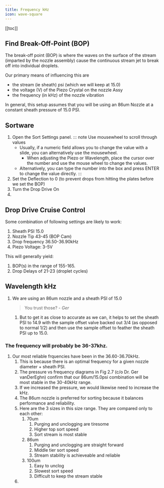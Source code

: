 ```yaml
---
title: Frequency kHz
icon: wave-square
---
```




<!-- Reference Links -->
<!-- Usage -->
<!-- [img-label]: ./assets/filename.png -->
<!-- ![Caption Text][img-label] -->
<!-- Assets -->

<!-- URLs -->

<!-- End Ref Links -->


[[toc]]




## Find Break-Off-Point (BOP)

The break-off point (BOP) is where the waves on the surface of the stream (imparted by the nozzle assembly) cause the continuous stream jet to break off into individual droplets. 

Our primary means of influencing this are 
-   the stream (ie sheath) psi (which we will keep at 15.0)
-   the voltage (V) of the Piezo Crystal on the nozzle Assy 
-   the frequency (in kHz) of the nozzle vibration 

In general, this setup assumes that you will be using an 86um Nozzle at a constant sheath pressure of 15.0 PSI. 

## Sortware

1.  Open the Sort Settings panel.
    ::: note Use mousewheel to scroll through values
    -   Usually, if a numeric field allows you to change the value with a slide, you can alternatively use the mousewheel.
        -   When adjusting the Piezo or Wavelength, place the cursor over the number and use the mouse wheel to change the values. 
    -   Alternatively, you can type the number into the box and press ENTER to change the value directly.
    :::
2.  Set the Deflection to 0 (to prevent drops from hitting the plates before we set the BOP)
3.  Turn the Drop Drive On 
4.  

## Drop Drive Cruise Control

Some combination of following settings are likely to work:
1.  Sheath PSI 15.0
2.  Nozzle Tip 43-45 (BOP Cam)
2.  Drop frequency 36.50-36.90kHz
3.  Piezo Voltage: 3-5V

This will generally yield:
1.  BOP(s) in the range of 155-165.
2.  Drop Delays of 21-23 (droplet cycles)

## Wavelength kHz

1.  We are using an 86um nozzle and a sheath PSI of 15.0
    >   You trust those?  - *Ger*
    1.  But to get it as close to accurate as we can, it helps to set the sheath PSI to 14.9 with the sample offset valve backed out 3/4 (as opposed to normal 1/2) and then use the sample offset to feather the sheath PSI up to 15.0.

###  The frequency will probably be 36-37khz. 

1.  Our most reliable frquencies have been in the 36.60-36.70kHz.
    1.  This is because there is an optimal frequency for a given nozzle diameter + sheath PSI.
    3.  The pressure vs frequency diagrams in Fig 2.7 (c/o Dr. Ger vanDerEghn) confirm that our 86um/15.0psi combination will be most stable in the 30-40kHz range.
    4.  If we increased the pressure, we would likewise need to increase the kHz.
    5.  The 86um nozzle is preferred for sorting because it balances performance and reliability. 
    6.  Here are the 3 sizes in this size range. They are compared only to each other:
        1.  70um
            1.  Purging and unclogging are tiresome
            2.  Higher top sort speed
            3.  Sort stream is most stable
        8.  86um
            1.  Purging and unclogging are straight forward 
            2.  Middle tier sort speed
            3.  Stream stability is achieveable and reliable
        9.  100um  
            1.  Easy to unclog
            2.  Slowest sort speed
            3.  Difficult to keep the stream stable
    4.  
